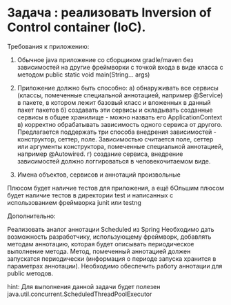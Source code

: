 # Задача : реализовать Inversion of Control container (IoC).

Требования к приложению:

1) Обычное java приложение со сборщиком gradle/maven без зависимостей на другие фреймворки с точкой входа в виде класса с методом public static void main(String... args)

2) Приложение должно быть способно:
                а) обнаруживать все сервисы (классы, помеченные специальной аннотацией, например @Service) в пакете, в котором лежит базовый класс и вложенных в данный пакет пакетов
                б) создавать эти сервисы и складывать созданные сервисы в общее хранилище - можно назвать его ApplicationContext
                в) корректно обрабатывать зависимость одного сервиса от другого. Предлагается поддержать три способа внедрения зависимостей - конструктор, сеттер, поле.
                Зависимостью считается поле, сеттер или аргументы конструктора, помеченные специальной аннотацией, например @Autowired.
                г) создание сервиса, внедрение зависимостей должно логгироваться в человекочитаемом виде.

3) Имена объектов, сервисов и аннотаций произвольные
 
Плюсом будет наличие тестов для приложения, а ещё бОльшим плюсом будет наличие тестов в директории test и написанных с использованием фреймворка junit или testng
 
Дополнительно:
 
Реализовать аналог аннотации Scheduled из Spring
Необходимо дать возможность разработчику, использующему фреймворк, добавлять методам аннотацию, которая будет описывать периодическое выполнение метода. Метод, помеченный аннотацией должен запускатся периодически (информация о периоде запуска хранится в параметрах аннотации).
Необходимо обеспечить работу аннотации для public методов.
 
hint: Для выполнения данной задачи будет полезен java.util.concurrent.ScheduledThreadPoolExecutor

